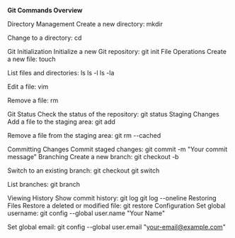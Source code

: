 **Git Commands Overview**

Directory Management
Create a new directory:
mkdir <directory-name>

Change to a directory:
cd <directory-name>

Git Initialization
Initialize a new Git repository:
git init
File Operations
Create a new file:
touch <file-name>

List files and directories:
ls
ls -l
ls -la

Edit a file:
vim <file-name>

Remove a file:
rm <file-name>

Git Status
Check the status of the repository:
git status
Staging Changes
Add a file to the staging area:
git add <file-name>

Remove a file from the staging area:
git rm --cached <file-name>

Committing Changes
Commit staged changes:
git commit -m "Your commit message"
Branching
Create a new branch:
git checkout -b <branch-name>

Switch to an existing branch:
git checkout <branch-name>
git switch <branch-name>

List branches:
git branch

Viewing History
Show commit history:
git log
git log --oneline
Restoring Files
Restore a deleted or modified file:
git restore <file-name>
Configuration
Set global username:
git config --global user.name "Your Name"

Set global email:
git config --global user.email "your-email@example.com"
